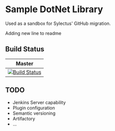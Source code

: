 # Sample DotNet Library

Used as a sandbox for Sylectus' GitHub migration.

Adding new line to readme

## Build Status
Master |
-------|
[![Build Status](http://localhost:8080/buildStatus/icon?job=sylectus-sample-dotnet-lib%2Fmaster)](http://localhost:8080/job/sylectus-sample-dotnet-lib/job/master/) |

## TODO
 - Jenkins Server capability
 - Plugin configuration
 - Semantic versioning
 - Artifactory
 - ...